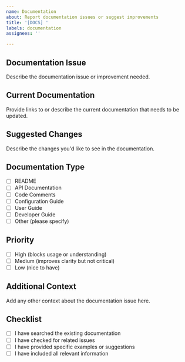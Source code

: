 ```yaml
---
name: Documentation
about: Report documentation issues or suggest improvements
title: '[DOCS] '
labels: documentation
assignees: ''

---
```


## Documentation Issue
Describe the documentation issue or improvement needed.

## Current Documentation
Provide links to or describe the current documentation that needs to be updated.

## Suggested Changes
Describe the changes you'd like to see in the documentation.

## Documentation Type
- [ ] README
- [ ] API Documentation
- [ ] Code Comments
- [ ] Configuration Guide
- [ ] User Guide
- [ ] Developer Guide
- [ ] Other (please specify)

## Priority
- [ ] High (blocks usage or understanding)
- [ ] Medium (improves clarity but not critical)
- [ ] Low (nice to have)

## Additional Context
Add any other context about the documentation issue here.

## Checklist
- [ ] I have searched the existing documentation
- [ ] I have checked for related issues
- [ ] I have provided specific examples or suggestions
- [ ] I have included all relevant information 